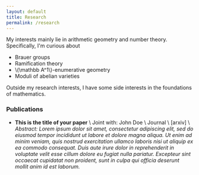 ```yaml
---
layout: default
title: Research
permalink: /research
---
```


My interests mainly lie in arithmetic geometry and number theory. Specifically, I'm curious about

- Brauer groups
- Ramification theory
- \\(\mathbb A^1\\)-enumerative geometry
- Moduli of abelian varieties

Outside my research interests, I have some side interests in the foundations of mathematics.

### Publications
- **This is the title of your paper** \\
Joint with: John Doe  \\
Journal \\
[arxiv] \\
*Abstract: Lorem ipsum dolor sit amet, consectetur adipiscing elit, sed do eiusmod tempor incididunt ut labore et dolore magna aliqua. Ut enim ad minim veniam, quis nostrud exercitation ullamco laboris nisi ut aliquip ex ea commodo consequat. Duis aute irure dolor in reprehenderit in voluptate velit esse cillum dolore eu fugiat nulla pariatur. Excepteur sint occaecat cupidatat non proident, sunt in culpa qui officia deserunt mollit anim id est laborum.*
